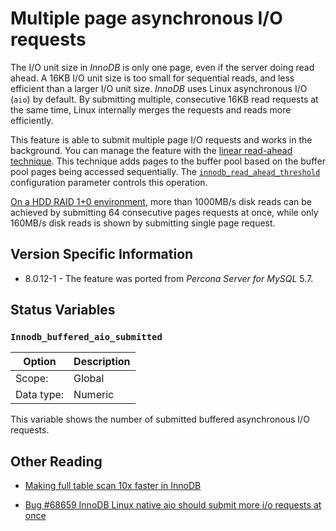 # Multiple page asynchronous I/O requests

The I/O unit size in *InnoDB* is only one page, even if the server doing read ahead. A 16KB
I/O unit size is too small for sequential reads, and less efficient than a larger I/O unit size. *InnoDB* uses Linux asynchronous I/O (`aio`) by default. By submitting multiple, consecutive 16KB read requests at the same time, Linux internally merges the requests and
reads more efficiently. 

This feature is able to submit multiple page I/O requests and works in the background. You can manage the feature with the [linear read-ahead technique](https://dev.mysql.com/doc/refman/8.0/en/innodb-performance-read_ahead.html). This technique adds pages to the buffer pool based on the buffer pool pages being accessed sequentially. The [`innodb_read_ahead_threshold`](https://dev.mysql.com/doc/refman/8.0/en/innodb-parameters.html#sysvar_innodb_read_ahead_threshold) configuration parameter controls this operation.

[On a HDD RAID 1+0 environment](http://yoshinorimatsunobu.blogspot.hr/2013/10/making-full-table-scan-10x-faster-in.html),
more than 1000MB/s disk reads can be achieved by submitting 64 consecutive pages
requests at once, while only
160MB/s disk reads is shown by submitting single page request.


## Version Specific Information

* 8.0.12-1 - The feature was ported from *Percona Server for MySQL* 5.7.

## Status Variables

### `Innodb_buffered_aio_submitted`

| Option         | Description        |
| -------------- | ------------------ |
| Scope:         | Global             |
| Data type:     | Numeric            |

This variable shows the number of submitted buffered asynchronous I/O requests.

## Other Reading

* [Making full table scan 10x faster in InnoDB](https://yoshinorimatsunobu.blogspot.hr/2013/10/making-full-table-scan-10x-faster-in.html)

* [Bug #68659  InnoDB Linux native aio should submit more i/o requests at once](https://bugs.mysql.com/bug.php?id=68659)
